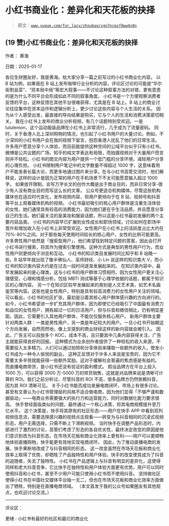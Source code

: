 # 小红书商业化：差异化和天花板的抉择

> 原文：[`www.yuque.com/for_lazy/zhoubao/vgn7ncpsf0ww4v8n`](https://www.yuque.com/for_lazy/zhoubao/vgn7ncpsf0ww4v8n)

## (19 赞)小红书商业化：差异化和天花板的抉择

作者： 黄海

日期：2025-01-17

各位生财圈友好，我是黄海。给大家分享一篇之前写过的小红书商业化内容。
以 B 站为例，如果我在 B 站上发布咖啡行业分析的内容，评论区讨论的可能是“华尔街割韭菜”、“资本局中局”等宏大叙事——不讨论这种叙事方法的对错，更有意思的是为什么不同平台会形成如此不同的叙事角度。
小红书是一个方便观察消费者反馈的平台，这种反馈在其他平台很难获得，尤其是在 B 站上。B 站上的商业讨论往往集中在资本运作和逻辑分析上，更少讨论这些内容与个人生活的关系。
因为从个人感受出发，最直接的导向结果是购买，它与个人的生活和消费决策密切相关。
我在小红书上发布的商业分析视频，有几个话题特别受欢迎。一是 lululemon，这个运动服装品牌在小红书上非常流行，几乎成为了流量密码。
同时，关于香港人北上深圳购物的情况，也引起了小红书用户的大量讨论。例如，不少深圳的小红书用户会在我的视频下留言，抱怨香港人扰乱了他们的日常生活。
许多用户愿意分享个人体验，而目前能提供这种空间的公域平台似乎只有小红书。
微博是公共议题的广场，知乎的纯文字表达有局限，而拍摄视频对于大量用户而言则并不轻松。小红书的图文内容为用户提供一个低门槛的分享环境，减轻用户分享的心理负担。
小红书限制用户笔记中的文字数量不得超过 1000 字，这意味着用户不能发表长篇大论，而更多地通过图片来分享。在与小红书高管交流时，他们解释说，这样的设计是因为正常的用户在手机场景下不太可能愿意输入超过 1000 字。
如果放开限制，会写万字长文的创作大概是出于商业目的，而非日常分享-很少有人没有商业目的而写这么长的文章。
公众号更适合机构媒体。尽管这些机构媒体也在适应时代变化，发布视频内容，但用户更倾向于在 B 站、视频号和抖音等平台上观看媒体机构的视频。
小红书最初吸引的核心用户群体是注重生活体验的女性，她们通常具有较高的消费能力，因为她们更在乎生活品质，并且愿意分享自己的生活。她们最关注的是美妆和服装话题，所以这是小红书最初发展的两个主要内容品类。
小红书的内容早已扩展到女性成长和职场领域，讨论如何在职场中晋升和增加收入在小红书上非常受欢迎。女性用户在小红书上的活跃度占比大约在 70%-80%之间。对于那些每天使用时间较长的核心用户，女性的比例可能更高。
许多男性用户依然是「搜索型用户」，他们希望找到特定问题的答案，因此会打开小红书进行搜索，将其作为搜索引擎使用。这种方式是典型的男性用户行为，而女性用户则更倾向于浏览和互动。
小红书的知识类目发展时间比知乎和 B 站晚一些。B 站早年就出现了像半佛仙人、巫师财经、小 Lin 说这样的知识类大 V，而小红书的知识类内容大约是在过去一段时间逐渐发展起来的。
在知识类内容中，最早发展起来的是心理类，这与小红书的用户群体习惯相符。因为女性用户更关注心理感受。心理和情感分析，包括 MBTI 测试等基于心理学依据的话题，都属于知识区的心理内容。
另一个在知识区较早发展起来的类别是人文艺术类，如艺术名画鉴赏等内容。这些也是女性用户，特别是具有较高消费力的女性用户关注的领域。
可以看出，小红书的社区扩张，最初是沿着其核心用户群体感兴趣的方向进行的。
如今，小红书希望进一步扩充其用户群体，因为即使它已经吸引了中国最有消费力和品位的女性用户，拥有超过一亿的日活用户，但与抖音和微信相比，仍有明显差距。因此，它需要引入其他用户群体，不能仅仅服务核心用户。
新用户群体主要针对两类人群：一类是男性用户，另一类是年纪较大的用户。一旦小红书开始朝这个方向发展，自然而然地，像上文提到的商业财经这样的新内容就会被引入。
因此，广告主可以投放多个 KOC，成本不高，且只要其中几条内容获得关注，广告主就能获得良好的回报。
这种模式为业余创作者提供了一种轻松的收入来源，不需要投入太多精力。人们可以通过拍照和分享体验来赚取一些额外的收入，使发小红书成为一种令人愉悦的副业。
这种正反馈对于许多人来说是宝贵的，因为它不需要太多辛劳就能获得一些额外奖励。这对于缓解社会普遍的焦虑感是有益的。
而直播电商带货，是小红书还没有验证的盈利模式。
假设品牌方在平台上投入 1000 万，可以获得 3000 万-5000 万的带货销售，这就是对品牌来说是清晰可计算的 ROI。我们之前分析过，尽管抖音的 ROI 不高，很多品牌方仍然依赖抖音，因为其 ROI 清晰可见。
关于小红书能否成功发展电商闭环，市场上有很多讨论。甚至有文章认为小红书管理层的风格不适合做电商，因为他们显得「不够严谨和数据驱动」——电商业务需要强大的执行力和运营能力，同时对数据化能力要求很高。
快手曾经面临类似的问题，最终通过一个核心决策，将其电商规模提升至万亿水平。
这个决策是，快手将其原有的社区形态——用户在快手 APP 中看到双列视频信息流，需要选择感兴趣的视频点击观看——转变为与抖音相同的沉浸式视频形态，用户无需选择，只需不断上下滑刷视频。
当时快手在调整产品形态时，内部进行了激烈的讨论，高管们考虑了形态的各自优劣性，最终决定改变的原因是他们意识到改为抖音形态，在市场天花板和商业化效率上更有利——用户可以更顺畅地体验直播购物，快手能更有效地实现电商闭环。
因此，为了推动直播电商的发展，快手果断地改成了与抖音相同的形态。
这一改变虽然在市场天花板和商业化效率上取得了优势，却牺牲了产品独特性和用户体验。快手的改变使其成为了抖音的追随者，失去了独特性。
小红书在产品逻辑上与抖音有明显的差异化，这使得同样和老大抖音竞争，它比快手在独特性和用户体验方面更有优势。用户可以同时使用抖音和小红书，甚至不少用户可能只使用小红书而不使用抖音。
坚持做社区使得小红书在中国社交媒体平台独一无二，但也在市场天花板和商业化效率方面做出了牺牲，特别是在直播电商领域。
（本文首发于我的公众号如果圈友有其他观点，也欢迎讨论交流。）

* * *

评论区：

更绪 : 小红书有最好的社区和最烂的商业化
